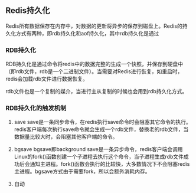 ## Redis持久化 ##

Redis所有数据保存在内存中，对数据的更新将异步的保存到磁盘上。Redis的持久化方式有两种，即rdb持久化和aof持久化，其中rdb持久化是通过

### RDB持久化 ###
RDB持久化是通过命令将redis中的数据完整的生成一个快照，并保存到硬盘中（即rdb文件，rdb是一个二进制文件）。当需要对Redis进行恢复，如重启时，redis会加载rdb文件进行数据恢复。

rdb文件也是一个复制的媒介，当进行主从复制的时候也会用到rdb持久化方式。

### RDB持久化的触发机制 ###

1. save 
    save是一条同步命令，在redis执行save命令时会阻塞其它命令的执行。redis客户端每次执行save命令就会生成一个rdb文件，替换老的rdb文件，当数据量比较大时，会阻塞其他客户端的命令。

2. bgsave
    bgsave即background save是一条异步命令，redis客户端会调用Linux的fork()函数创建一个子进程去执行这个命令，当子进程生成rdb文件成功后会通知主进程。fork()函数会执行的比较快，大多数情况下不会阻塞redis主进程。bgsave方式由于需要fork，所以会额外消耗内存。

3. 自动